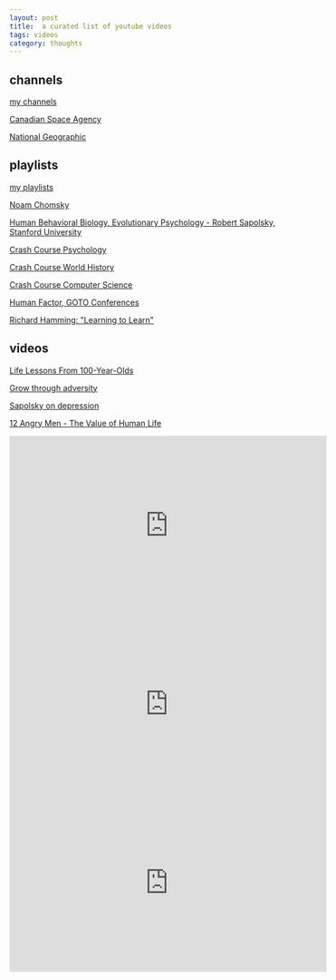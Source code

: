 ```yaml
---
layout: post
title:  a curated list of youtube videos 
tags: videos 
category: thoughts
--- 
```


## channels

[my channels](https://www.youtube.com/channel/UCGn05il3FxxvSrGeF2B0OrA/channels)

[Canadian Space Agency](https://www.youtube.com/user/canadianspaceagency)

[National Geographic](https://www.youtube.com/user/NationalGeographic)

## playlists

[my playlists](https://www.youtube.com/channel/UCGn05il3FxxvSrGeF2B0OrA/playlists)

[Noam Chomsky](https://www.youtube.com/playlist?list=PLWLbn2jVHeLrzqDGxz1d5iF4ojjA3Cyes)

[Human Behavioral Biology, Evolutionary Psychology - Robert Sapolsky, Stanford University](https://www.youtube.com/playlist?list=PLMwddpZ_3nkAWijQlBnkwnr9wfcuderVe)

[Crash Course Psychology](https://www.youtube.com/playlist?list=PL8dPuuaLjXtOPRKzVLY0jJY-uHOH9KVU6)

[Crash Course World History](https://www.youtube.com/playlist?list=PLBDA2E52FB1EF80C9)

[Crash Course Computer Science](https://www.youtube.com/playlist?list=PL8dPuuaLjXtNlUrzyH5r6jN9ulIgZBpdo)

[Human Factor, 
GOTO Conferences](https://www.youtube.com/playlist?list=PLEx5khR4g7PJquVHXtkcdo-QzK54bfmY9)

[Richard Hamming: "Learning to Learn"](https://www.youtube.com/playlist?list=PL2FF649D0C4407B30)


## videos

[Life Lessons From 100-Year-Olds](https://youtu.be/9AThycGCakk)

[Grow through adversity](https://www.youtube.com/watch?v=qJq8IovXFYQ&list=LLGn05il3FxxvSrGeF2B0OrA&index=255&t=0s)

[Sapolsky on depression](https://www.youtube.com/watch?v=NOAgplgTxfc&list=LLGn05il3FxxvSrGeF2B0OrA&index=8&t=0s)

[12 Angry Men - The Value of Human Life](https://youtu.be/DLFeLV9QS-8)

<iframe width="560" height="315" src="https://www.youtube.com/embed/R9OCA6UFE-0" frameborder="0" allow="accelerometer; autoplay; encrypted-media; gyroscope; picture-in-picture" allowfullscreen></iframe>

<iframe width="560" height="315" src="https://www.youtube.com/embed/wUEl8KrMz14" frameborder="0" allow="accelerometer; autoplay; encrypted-media; gyroscope; picture-in-picture" allowfullscreen></iframe>

<iframe width="560" height="315" src="https://www.youtube.com/embed/udAL48P5NJU" frameborder="0" allow="accelerometer; autoplay; encrypted-media; gyroscope; picture-in-picture" allowfullscreen></iframe>
